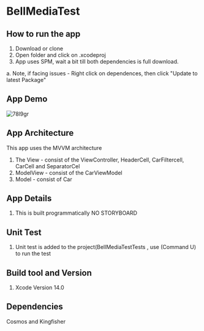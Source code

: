 # BellMediaTest

## How to run the app 
1. Download or clone 
2. Open folder and click on .xcodeproj
3. App uses SPM, wait a bit till both dependencies is full download. 

a. Note, if facing issues - Right click on dependences, then click "Update to latest Package"


## App Demo
![78l9gr](https://user-images.githubusercontent.com/10080531/214328763-4dcc03ae-f40b-42c3-84f1-2ab09c47737e.gif)



## App Architecture
This app uses the MVVM architecture
1. The View - consist of the ViewController, HeaderCell, CarFiltercell, CarCell and SeparatorCel 
2. ModelView - consist of the CarViewModel
3. Model - consist of Car

## App Details
1. This is built programmatically NO STORYBOARD 


## Unit Test
1. Unit test is added to the project(BellMediaTestTests , use (Command U) to run the test 

## Build tool and Version
  1. Xcode Version 14.0 

## Dependencies 
 Cosmos and Kingfisher 
